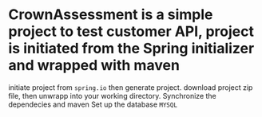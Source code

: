 # CrownAssessment is a simple project to test customer API, project is initiated from the Spring initializer and wrapped with maven
initiate project from `spring.io` then generate project.
download project zip file, then unwrapp into your working directory.
Synchronize the dependecies and maven
Set up the database `MYSQL` 
